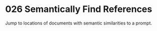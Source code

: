 # 026 Semantically Find References

Jump to locations of documents with semantic similarities to a prompt.

